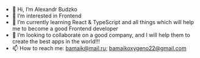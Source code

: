 - 👋 Hi, I’m Alexandr Budzko
- 👀 I’m interested in Frontend
- 🌱 I’m currently learning React & TypeScript and all things which will help me to become a good Frontend developer
- 💞️ I’m looking to collaborate on a good company, and I will help them to create the best apps in the world!!! 
- 📫 How to reach me: bamaik@mail.ru; bamaikoxygeno22@gmail.com

<!---
OxygenO22/OxygenO22 is a ✨ special ✨ repository because its `README.md` (this file) appears on your GitHub profile.
You can click the Preview link to take a look at your changes.
--->
